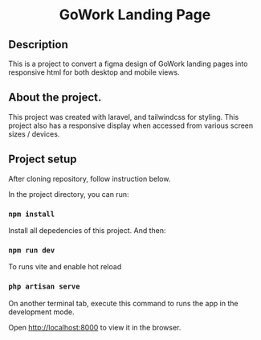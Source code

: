 <h1 align="center">GoWork Landing Page</h1>

## Description

This is a project to convert a figma design of GoWork landing pages into responsive html for both desktop and mobile views.

## About the project.

This project was created with laravel, and tailwindcss for styling. This project also has a responsive display when accessed from various screen sizes / devices.

## Project setup

After cloning repository, follow instruction below.

In the project directory, you can run:

### `npm install`

Install all depedencies of this project. And then:

### `npm run dev`

To runs vite and enable hot reload

### `php artisan serve`

On another terminal tab, execute this command to runs the app in the development mode.

Open [http://localhost:8000](http://localhost:8000) to view it in the browser.
